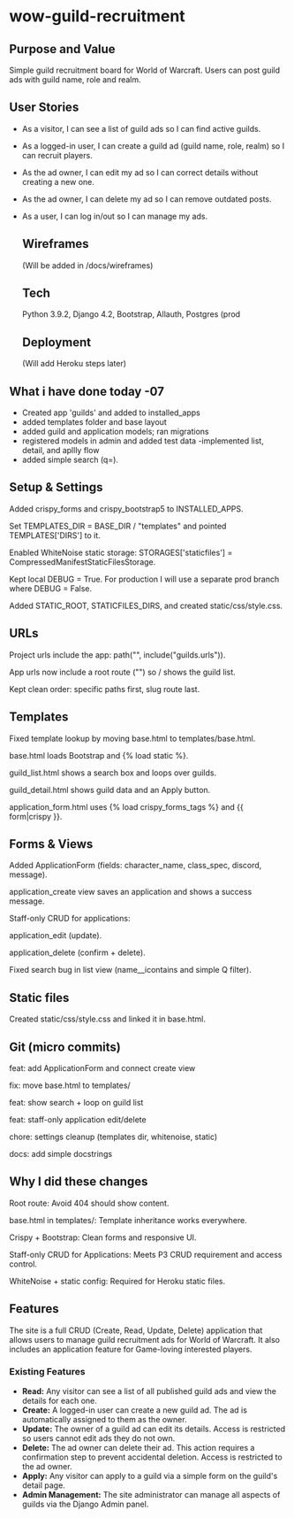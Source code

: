 # wow-guild-recruitment

## Purpose and Value
Simple guild recruitment board for World of Warcraft. Users can post guild ads with guild name, role and realm.

## User Stories
- As a visitor, I can see a list of guild ads so I can find active guilds.
- As a logged-in user, I can create a guild ad (guild name, role, realm) so I can recruit players.
- As the ad owner, I can edit my ad so I can correct details without creating a new one.
- As the ad owner, I can delete my ad so I can remove outdated posts.
- As a user, I can log in/out so I can manage my ads.

  ## Wireframes
  (Will be added in /docs/wireframes)

  ## Tech
  Python 3.9.2,
  Django 4.2,
  Bootstrap,
  Allauth,
  Postgres (prod

  ## Deployment

  (Will add Heroku steps later)
  
## What i have done today -07
- Created app 'guilds' and added to installed_apps
- added templates folder and base layout
- added guild and application models; ran migrations
- registered models in admin and added test data
-implemented list, detail, and apllly flow
- added simple search (q=).



## Setup & Settings

Added crispy_forms and crispy_bootstrap5 to INSTALLED_APPS.

Set TEMPLATES_DIR = BASE_DIR / "templates" and pointed TEMPLATES['DIRS'] to it.

Enabled WhiteNoise static storage: STORAGES['staticfiles'] = CompressedManifestStaticFilesStorage.

Kept local DEBUG = True. For production I will use a separate prod branch where DEBUG = False.

Added STATIC_ROOT, STATICFILES_DIRS, and created static/css/style.css.

## URLs

Project urls include the app: path("", include("guilds.urls")).

App urls now include a root route ("") so / shows the guild list.

Kept clean order: specific paths first, slug route last.

## Templates

Fixed template lookup by moving base.html to templates/base.html.

base.html loads Bootstrap and {% load static %}.

guild_list.html shows a search box and loops over guilds.

guild_detail.html shows guild data and an Apply button.

application_form.html uses {% load crispy_forms_tags %} and {{ form|crispy }}.

## Forms & Views

Added ApplicationForm (fields: character_name, class_spec, discord, message).

application_create view saves an application and shows a success message.

Staff-only CRUD for applications:

application_edit (update).

application_delete (confirm + delete).

Fixed search bug in list view (name__icontains and simple Q filter).

## Static files

Created static/css/style.css and linked it in base.html.

## Git (micro commits)

feat: add ApplicationForm and connect create view

fix: move base.html to templates/

feat: show search + loop on guild list

feat: staff-only application edit/delete

chore: settings cleanup (templates dir, whitenoise, static)

docs: add simple docstrings

## Why I did these changes

Root route: Avoid 404 should show content.

base.html in templates/: Template inheritance works everywhere.

Crispy + Bootstrap: Clean forms and responsive UI.

Staff-only CRUD for Applications: Meets P3 CRUD requirement and access control.

WhiteNoise + static config: Required for Heroku static files.

## Features

The site is a full CRUD (Create, Read, Update, Delete) application that allows users to manage guild recruitment ads for World of Warcraft. It also includes an application feature for Game-loving interested players.

### Existing Features
* **Read:** Any visitor can see a list of all published guild ads and view the details for each one.
* **Create:** A logged-in user can create a new guild ad. The ad is automatically assigned to them as the owner.
* **Update:** The owner of a guild ad can edit its details. Access is restricted so users cannot edit ads they do not own.
* **Delete:** The ad owner can delete their ad. This action requires a confirmation step to prevent accidental deletion. Access is restricted to the ad owner.
* **Apply:** Any visitor can apply to a guild via a simple form on the guild's detail page.
* **Admin Management:** The site administrator can manage all aspects of guilds via the Django Admin panel.
